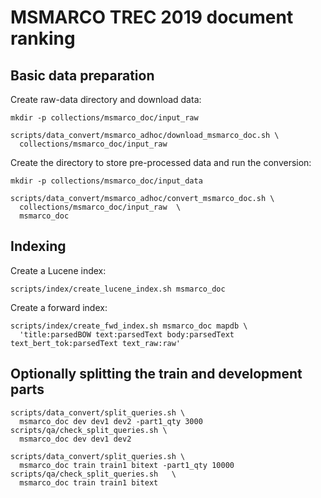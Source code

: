 # MSMARCO TREC 2019 document ranking
## Basic data preparation
Create raw-data directory and download data:
```
mkdir -p collections/msmarco_doc/input_raw

scripts/data_convert/msmarco_adhoc/download_msmarco_doc.sh \
  collections/msmarco_doc/input_raw
```
Create the directory to store pre-processed data and run the conversion:
```
mkdir -p collections/msmarco_doc/input_data 

scripts/data_convert/msmarco_adhoc/convert_msmarco_doc.sh \
  collections/msmarco_doc/input_raw  \
  msmarco_doc
```


## Indexing
Create a Lucene index:
```
scripts/index/create_lucene_index.sh msmarco_doc
```

Create a forward index:
```
scripts/index/create_fwd_index.sh msmarco_doc mapdb \
  'title:parsedBOW text:parsedText body:parsedText text_bert_tok:parsedText text_raw:raw'
```
 ## Optionally splitting the train and development parts
```
scripts/data_convert/split_queries.sh \
  msmarco_doc dev dev1 dev2 -part1_qty 3000
scripts/qa/check_split_queries.sh \
  msmarco_doc dev dev1 dev2

scripts/data_convert/split_queries.sh \
  msmarco_doc train train1 bitext -part1_qty 10000
scripts/qa/check_split_queries.sh   \
  msmarco_doc train train1 bitext
```